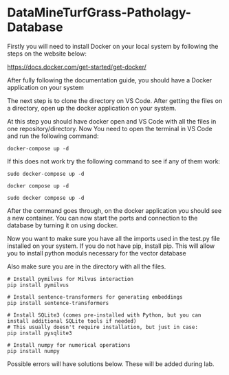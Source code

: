 # DataMineTurfGrass-Patholagy-Database

Firstly you will need to install Docker on your local system by following the steps on the website below:

  https://docs.docker.com/get-started/get-docker/

After fully following the documentation guide, you should have a Docker application on your system

The next step is to clone the directory on VS Code. After getting the files on a directory, open up the docker application on your system. 

At this step you should have docker open and VS Code with all the files in one repository/directory. Now You need to open the terminal in VS Code and run the following command:

    docker-compose up -d

If this does not work try the following command to see if any of them work: 

    sudo docker-compose up -d

    docker compose up -d

    sudo docker compose up -d

After the command goes through, on the docker application you should see a new container. You can now start the ports and connection to the database by turning it on using docker. 

Now you want to make sure you have all the imports used in the test.py file installed on your system. If you do not have pip, install pip. This will allow you to install python moduls necessary for the vector database

Also make sure you are in the directory with all the files. 

    # Install pymilvus for Milvus interaction
    pip install pymilvus

    # Install sentence-transformers for generating embeddings
    pip install sentence-transformers

    # Install SQLite3 (comes pre-installed with Python, but you can install additional SQLite tools if needed)
    # This usually doesn't require installation, but just in case:
    pip install pysqlite3

    # Install numpy for numerical operations
    pip install numpy

Possible errors will have solutions below. These will be added during lab. 





